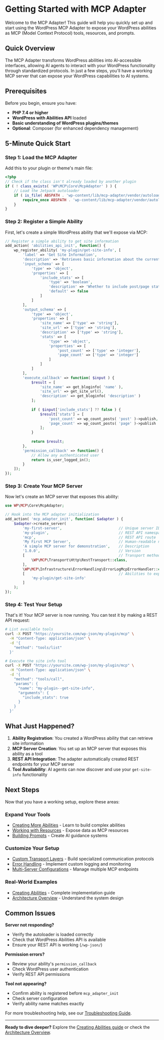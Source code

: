 # Getting Started with MCP Adapter

Welcome to the MCP Adapter! This guide will help you quickly set up and start using the WordPress MCP Adapter to expose
your WordPress abilities as MCP (Model Context Protocol) tools, resources, and prompts.

## Quick Overview

The MCP Adapter transforms WordPress abilities into AI-accessible interfaces, allowing AI agents to interact with your
WordPress functionality through standardized protocols. In just a few steps, you'll have a working MCP server that can
expose your WordPress capabilities to AI systems.

## Prerequisites

Before you begin, ensure you have:

- **PHP 7.4 or higher**
- **WordPress with Abilities API** loaded
- **Basic understanding of WordPress plugins/themes**
- **Optional**: Composer (for enhanced dependency management)

## 5-Minute Quick Start

### Step 1: Load the MCP Adapter

Add this to your plugin or theme's main file:

```php
<?php
// Check if the class isn't already loaded by another plugin
if ( ! class_exists( 'WP\MCP\Core\McpAdapter' ) ) {
    // Load the Jetpack autoloader
    if ( is_file( ABSPATH . 'wp-content/lib/mcp-adapter/vendor/autoload_packages.php' ) ) {
        require_once ABSPATH . 'wp-content/lib/mcp-adapter/vendor/autoload_packages.php';
    }
}
```

### Step 2: Register a Simple Ability

First, let's create a simple WordPress ability that we'll expose via MCP:

```php
// Register a simple ability to get site information
add_action( 'abilities_api_init', function() {
    wp_register_ability( 'my-plugin/get-site-info', [
        'label' => 'Get Site Information',
        'description' => 'Retrieves basic information about the current WordPress site',
        'input_schema' => [
            'type' => 'object',
            'properties' => [
                'include_stats' => [
                    'type' => 'boolean',
                    'description' => 'Whether to include post/page statistics',
                    'default' => false
                ]
            ]
        ],
        'output_schema' => [
            'type' => 'object',
            'properties' => [
                'site_name' => ['type' => 'string'],
                'site_url' => ['type' => 'string'],
                'description' => ['type' => 'string'],
                'stats' => [
                    'type' => 'object',
                    'properties' => [
                        'post_count' => ['type' => 'integer'],
                        'page_count' => ['type' => 'integer']
                    ]
                ]
            ]
        ],
        'execute_callback' => function( $input ) {
            $result = [
                'site_name' => get_bloginfo( 'name' ),
                'site_url' => get_site_url(),
                'description' => get_bloginfo( 'description' )
            ];
            
            if ( $input['include_stats'] ?? false ) {
                $result['stats'] = [
                    'post_count' => wp_count_posts( 'post' )->publish,
                    'page_count' => wp_count_posts( 'page' )->publish
                ];
            }
            
            return $result;
        },
        'permission_callback' => function() {
            // Allow any authenticated user
            return is_user_logged_in();
        }
    ]);
});
```

### Step 3: Create Your MCP Server

Now let's create an MCP server that exposes this ability:

```php
use WP\MCP\Core\McpAdapter;

// Hook into the MCP adapter initialization
add_action( 'mcp_adapter_init', function( $adapter ) {
    $adapter->create_server(
        'my-first-server',                          // Unique server ID
        'my-plugin',                                // REST API namespace
        'mcp',                                      // REST API route
        'My First MCP Server',                      // Human-readable name
        'A simple MCP server for demonstration',    // Description
        '1.0.0',                                    // Version
        [                                           // Transport methods
            \WP\MCP\Transport\Http\RestTransport::class,
        ],
        \WP\MCP\Infrastructure\ErrorHandling\ErrorLogMcpErrorHandler::class, // Error handler
        [                                           // Abilities to expose as tools
            'my-plugin/get-site-info'
        ]
    );
});
```

### Step 4: Test Your Setup

That's it! Your MCP server is now running. You can test it by making a REST API request:

```bash
# List available tools
curl -X POST "https://yoursite.com/wp-json/my-plugin/mcp" \
  -H "Content-Type: application/json" \
  -d '{
    "method": "tools/list"
  }'

# Execute the site info tool
curl -X POST "https://yoursite.com/wp-json/my-plugin/mcp" \
  -H "Content-Type: application/json" \
  -d '{
    "method": "tools/call",
    "params": {
      "name": "my-plugin--get-site-info",
      "arguments": {
        "include_stats": true
      }
    }
  }'
```

## What Just Happened?

1. **Ability Registration**: You created a WordPress ability that can retrieve site information
2. **MCP Server Creation**: You set up an MCP server that exposes this ability as a tool
3. **REST API Integration**: The adapter automatically created REST endpoints for your MCP server
4. **Tool Availability**: AI agents can now discover and use your `get-site-info` functionality

## Next Steps

Now that you have a working setup, explore these areas:

### **Expand Your Tools**

- [Creating More Abilities](../guides/creating-abilities.md) - Learn to build complex abilities
- [Working with Resources](../guides/creating-abilities.md#resources) - Expose data as MCP resources
- [Building Prompts](../guides/creating-abilities.md#prompts) - Create AI guidance systems

### **Customize Your Setup**

- [Custom Transport Layers](../guides/custom-transports.md) - Build specialized communication protocols
- [Error Handling](../guides/error-handling.md) - Implement custom logging and monitoring
- [Multi-Server Configurations](../guides/multi-server-setup.md) - Manage multiple MCP endpoints

### **Real-World Examples**

- [Creating Abilities](../guides/creating-abilities.md) - Complete implementation guide
- [Architecture Overview](../architecture/overview.md) - Understand the system design

## Common Issues

**Server not responding?**

- Verify the autoloader is loaded correctly
- Check that WordPress Abilities API is available
- Ensure your REST API is working (`/wp-json/`)

**Permission errors?**

- Review your ability's `permission_callback`
- Check WordPress user authentication
- Verify REST API permissions

**Tool not appearing?**

- Confirm ability is registered before `mcp_adapter_init`
- Check server configuration
- Verify ability name matches exactly

For more troubleshooting help, see our [Troubleshooting Guide](../troubleshooting/common-issues.md).

---

**Ready to dive deeper?** Explore the [Creating Abilities guide](../guides/creating-abilities.md) or check
the [Architecture Overview](../architecture/overview.md).
